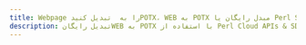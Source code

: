 ---title: Webpage را به  تبدیل کنیدPOTX، WEB به POTX مبدل رایگان یا Perl SDKdescription: تبدیل رایگانWEB به POTX با استفاده از Perl Cloud APIs & SDK همچنین اسناد PDF را در Cloud ایجاد، ویرایش و رندر کنید.---